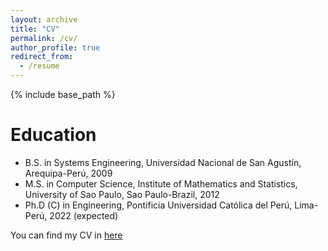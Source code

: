 ```yaml
---
layout: archive
title: "CV"
permalink: /cv/
author_profile: true
redirect_from:
  - /resume
---
```


{% include base_path %}


Education
======
* B.S. in Systems Engineering, Universidad Nacional de San Agustín, Arequipa-Perú, 2009
* M.S. in Computer Science, Institute of Mathematics and Statistics, University of Sao Paulo, Sao Paulo-Brazil, 2012
* Ph.D (C) in Engineering, Pontificia Universidad Católica del Perú, Lima-Perú, 2022 (expected)

You can find my CV in [here](/files/RMedina_cv.pdf)


<!--- 
Publications
======
  <ul>{% for post in site.publications %}
    {% include archive-single-cv.html %}
  {% endfor %}</ul>
  
Talks
======
  <ul>{% for post in site.talks %}
    {% include archive-single-talk-cv.html %}
  {% endfor %}</ul>
  
Teaching
======
  <ul>{% for post in site.teaching %}
    {% include archive-single-cv.html %}
  {% endfor %}</ul>
  
Service and leadership
======
* Currently signed in to 43 different slack teams --->
